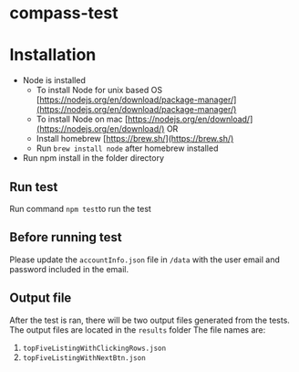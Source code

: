 # compass-test

# Installation 
- Node is installed
	- To install Node for unix based OS [https://nodejs.org/en/download/package-manager/](https://nodejs.org/en/download/package-manager/)
	- To install Node on mac [https://nodejs.org/en/download/](https://nodejs.org/en/download/) OR
	- Install homebrew [https://brew.sh/](https://brew.sh/)
	- Run ``brew install node`` after homebrew installed
- Run npm install in the folder directory

## Run test
Run command ``npm test``to run the test

## Before running test
Please update the ``accountInfo.json`` file in ``/data`` with the user email and password included in the email.

## Output file
After the test is ran, there will be two output files generated from the tests. The output files are located in the ``results`` folder
The file names are: 
1. ``topFiveListingWithClickingRows.json``
2. ``topFiveListingWithNextBtn.json``
